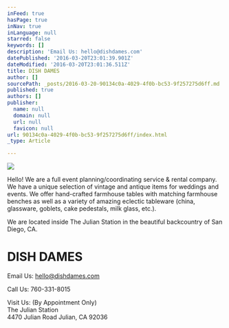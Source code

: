 ```yaml
---
inFeed: true
hasPage: true
inNav: true
inLanguage: null
starred: false
keywords: []
description: 'Email Us: hello@dishdames.com'
datePublished: '2016-03-20T23:01:39.901Z'
dateModified: '2016-03-20T23:01:36.511Z'
title: DISH DAMES
author: []
sourcePath: _posts/2016-03-20-90134c0a-4029-4f0b-bc53-9f257275d6ff.md
published: true
authors: []
publisher:
  name: null
  domain: null
  url: null
  favicon: null
url: 90134c0a-4029-4f0b-bc53-9f257275d6ff/index.html
_type: Article

---
```

![](https://the-grid-user-content.s3-us-west-2.amazonaws.com/cf5127ca-1ae0-49c6-b6ac-4f727ead4cd1.jpg)

Hello! We are a full event planning/coordinating service & rental company. We have a unique selection of vintage and antique items for weddings and events. We offer hand-crafted farmhouse tables with matching farmhouse benches as well as a variety of amazing eclectic tableware (china, glassware, goblets, cake pedestals, milk glass, etc.).

We are located inside The Julian Station in the beautiful backcountry of San Diego, CA.

# DISH DAMES

Email Us: hello@dishdames.com

Call Us: 760-331-8015

Visit Us: (By Appointment Only)  
The Julian Station  
4470 Julian Road Julian, CA 92036